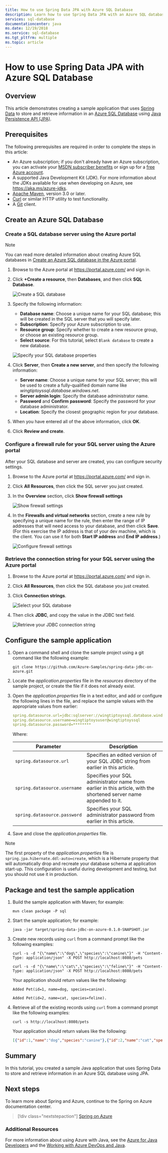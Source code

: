 ```yaml
---
title: How to use Spring Data JPA with Azure SQL Database
description: Learn how to use Spring Data JPA with an Azure SQL database.
services: sql-database
documentationcenter: java
ms.date: 12/19/2018
ms.service: sql-database
ms.tgt_pltfrm: multiple
ms.topic: article
---
```


# How to use Spring Data JPA with Azure SQL Database

## Overview

This article demonstrates creating a sample application that uses [Spring Data] to store and retrieve information in an [Azure SQL Database](https://azure.microsoft.com/services/sql-database/) using [Java Persistence API (JPA)](https://docs.oracle.com/javaee/7/tutorial/persistence-intro.htm).

## Prerequisites

The following prerequisites are required in order to complete the steps in this article:

* An Azure subscription; if you don't already have an Azure subscription, you can activate your [MSDN subscriber benefits] or sign up for a [free Azure account].
* A supported Java Development Kit (JDK). For more information about the JDKs available for use when developing on Azure, see <https://aka.ms/azure-jdks>.
* [Apache Maven](http://maven.apache.org/), version 3.0 or later.
* [Curl](https://curl.haxx.se/) or similar HTTP utility to test functionality.
* A [Git](https://git-scm.com/downloads) client.

## Create an Azure SQL Database

### Create a SQL database server using the Azure portal

> [!NOTE]
> 
> You can read more detailed information about creating Azure SQL databases in [Create an Azure SQL database in the Azure portal](/azure/sql-database/sql-database-get-started-portal).

1. Browse to the Azure portal at <https://portal.azure.com/> and sign in.

1. Click **+Create a resource**, then **Databases**, and then click **SQL Database**.

   ![Create a SQL database][SQL01]

1. Specify the following information:

   - **Database name**: Choose a unique name for your SQL database; this will be created in the SQL server that you will specify later.
   - **Subscription**: Specify your Azure subscription to use.
   - **Resource group**: Specify whether to create a new resource group, or choose an existing resource group.
   - **Select source**: For this tutorial, select `Blank database` to create a new database.

   ![Specify your SQL database properties][SQL02]
   
1. Click **Server**, then **Create a new server**, and then specify the following information:

   - **Server name**: Choose a unique name for your SQL server; this will be used to create a fully-qualified domain name like *wingtiptoyssql.database.windows.net*.
   - **Server admin login**: Specify the database administrator name.
   - **Password** and **Confirm password**: Specify the password for your database administrator.
   - **Location**: Specify the closest geographic region for your database.

1. When you have entered all of the above information, click **OK**.

1. Click **Review and create**.

### Configure a firewall rule for your SQL server using the Azure portal

After your SQL database and server are created, you can configure security settings.

1. Browse to the Azure portal at <https://portal.azure.com/> and sign in.

1. Click **All Resources**, then click the SQL server you just created.

1. In the **Overview** section, click **Show firewall settings**

   ![Show firewall settings][SQL06]

1. In the **Firewalls and virtual networks** section, create a new rule by specifying a unique name for the rule, then enter the range of IP addresses that will need access to your database, and then click **Save**. (For this exercise the IP address is that of your dev machine, which is the client.  You can use it for both **Start IP address** and **End IP address**.)

   ![Configure firewall settings][SQL07]

### Retrieve the connection string for your SQL server using the Azure portal

1. Browse to the Azure portal at <https://portal.azure.com/> and sign in.

1. Click **All Resources**, then click the SQL database you just created.

1. Click **Connection strings**.


   ![Select your SQL database][SQL08]

1. Then click **JDBC**, and copy the value in the JDBC text field.

   ![Retrieve your JDBC connection string][SQL09]

## Configure the sample application

1. Open a command shell and clone the sample project using a git command like the following example:

   ```shell
   git clone https://github.com/Azure-Samples/spring-data-jdbc-on-azure.git
   ```

1. Locate the *application.properties* file in the *resources* directory of the sample project, or create the file if it does not already exist.

1. Open the *application.properties* file in a text editor, and add or configure the following lines in the file, and replace the sample values with the appropriate values from earlier:

   ```yaml
   spring.datasource.url=jdbc:sqlserver://wingtiptoyssql.database.windows.net:1433;database=wingtiptoys;encrypt=true;trustServerCertificate=false;hostNameInCertificate=*.database.windows.net;loginTimeout=30;
   spring.datasource.username=wingtiptoysuser@wingtiptoyssql
   spring.datasource.password=********
    ```
   Where:

   | Parameter | Description |
   |---|---|
   | `spring.datasource.url` | Specifies an edited version of your SQL JDBC string from earlier in this article. |
   | `spring.datasource.username` | Specifies your SQL administrator name from earlier in this article, with the shortened server name appended to it. |
   | `spring.datasource.password` | Specifies your SQL administrator password from earlier in this article. |

1. Save and close the *application.properties* file.

> [!NOTE]
> The first property of the *application.properties* file is `spring.jpa.hibernate.ddl-auto=create`, which is a Hibernate property that will automatically drop and recreate your database schema at application start-up.
> This configuration is useful during development and testing, but you should not use it in production.

## Package and test the sample application

1. Build the sample application with Maven; for example:

   ```shell
   mvn clean package -P sql
   ```

1. Start the sample application; for example:

   ```shell
   java -jar target/spring-data-jdbc-on-azure-0.1.0-SNAPSHOT.jar
   ```

1. Create new records using `curl` from a command prompt like the following examples:

   ```shell
   curl -s -d "{\"name\":\"dog\",\"species\":\"canine\"}" -H "Content-Type: application/json" -X POST http://localhost:8080/pets

   curl -s -d "{\"name\":\"cat\",\"species\":\"feline\"}" -H "Content-Type: application/json" -X POST http://localhost:8080/pets
   ```

   Your application should return values like the following:

   ```shell
   Added Pet(id=1, name=dog, species=canine).

   Added Pet(id=2, name=cat, species=feline).
   ```

1. Retrieve all of the existing records using `curl` from a command prompt like the following examples:

   ```shell
   curl -s http://localhost:8080/pets
   ```
    
   Your application should return values like the following:

   ```json
   [{"id":1,"name":"dog","species":"canine"},{"id":2,"name":"cat","species":"feline"}]
   ```

## Summary

In this tutorial, you created a sample Java application that uses Spring Data to store and retrieve information in an Azure SQL database using JPA.

## Next steps

To learn more about Spring and Azure, continue to the Spring on Azure documentation center.

> [!div class="nextstepaction"]
> [Spring on Azure](/azure/developer/java/spring-framework)

### Additional Resources

For more information about using Azure with Java, see the [Azure for Java Developers] and the [Working with Azure DevOps and Java].

<!-- URL List -->

[Azure for Java Developers]: /azure/developer/java/
[free Azure account]: https://azure.microsoft.com/pricing/free-trial/
[Working with Azure DevOps and Java]: /azure/devops/
[MSDN subscriber benefits]: https://azure.microsoft.com/pricing/member-offers/msdn-benefits-details/
[Spring Boot]: http://projects.spring.io/spring-boot/
[Spring Data]: https://spring.io/projects/spring-data
[Spring Initializr]: https://start.spring.io/
[Spring Framework]: https://spring.io/

<!-- IMG List -->

[SQL01]: media/configure-spring-data-jpa-with-azure-sql-server/create-azure-sql-01.png
[SQL02]: media/configure-spring-data-jpa-with-azure-sql-server/create-azure-sql-02.png
[SQL03]: media/configure-spring-data-jpa-with-azure-sql-server/create-azure-sql-03.png
[SQL04]: media/configure-spring-data-jpa-with-azure-sql-server/create-azure-sql-04.png
[SQL05]: media/configure-spring-data-jpa-with-azure-sql-server/create-azure-sql-05.png
[SQL06]: media/configure-spring-data-jpa-with-azure-sql-server/create-azure-sql-06.png
[SQL07]: media/configure-spring-data-jpa-with-azure-sql-server/create-azure-sql-07.png
[SQL08]: media/configure-spring-data-jpa-with-azure-sql-server/create-azure-sql-08.png
[SQL09]: media/configure-spring-data-jpa-with-azure-sql-server/create-azure-sql-09.png

